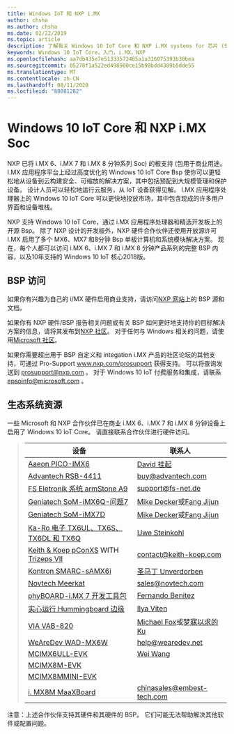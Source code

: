 ```yaml
---
title: Windows IoT 和 NXP i.MX
author: chsha
ms.author: chsha
ms.date: 02/22/2019
ms.topic: article
description: 了解有关 Windows 10 IoT Core 和 NXP i.MX systems for 芯片 (Soc) 的信息。 适用于 i.MX 6、i.MX 7 和 i.MX 8 分钟 (Bsp) 的板支持包。
keywords: Windows 10 IoT Core，入门，i.MX，NXP
ms.openlocfilehash: aa7db435e7e51333572485a1a316075393b30bea
ms.sourcegitcommit: 05278f1a522ed498900ce15b98bdd4389b5dde55
ms.translationtype: MT
ms.contentlocale: zh-CN
ms.lasthandoff: 08/11/2020
ms.locfileid: "88081282"
---
```

# <a name="window-10-iot-core-and-nxp-imx-socs"></a>Windows 10 IoT Core 和 NXP i.MX Soc


NXP 已将 i.MX 6、i.MX 7 和 i.MX 8 分钟系列 Soc) 的板支持 (包用于商业用途。 I.MX 应用程序平台上经过高度优化的 Windows 10 IoT Core Bsp 使你可以更轻松地从设备到云构建安全、可缩放的解决方案，其中包括预配到大规模管理和保护设备。 设计人员可以轻松地运行云服务，从 IoT 设备获得见解。 I.MX 应用程序处理器上的 Windows 10 IoT Core 可以更快地投放市场，其中包含现成的许多用户界面和设备堆栈。

NXP 支持 Windows 10 IoT Core，通过 i.MX 应用程序处理器和精选开发板上的开源 Bsp。  除了 NXP 设计的开发板外，NXP 硬件合作伙伴还使用开放源许可 I.MX 启用了多个 MX6、MX7 和8分钟 Bsp 单板计算机和系统模块解决方案。 现在，每个人都可以访问 i.MX 6、i.MX 7 和 i.MX 8 分钟产品系列的完整 BSP 内容，以及10年支持的 Windows 10 IoT 核心2018版。

## <a name="bsp-access"></a>BSP 访问

如果你有兴趣为自己的 i/MX 硬件启用商业支持，请访问[NXP 网站](https://www.nxp.com/design/software/embedded-software/windows-10-iotIf-core-for-i.mx-applications-processors:IMXWIN10IOT)上的 BSP 源和文档。 

如果你有 NXP 硬件/BSP 报告相关问题或有关 BSP 如何更好地支持你的目标解决方案的信息，请将其发布到[NXP 社区](https://community.nxp.com/community/imx/content?filterID=contentstatus%5Bpublished%5D%7Ecategory%5Bwindows%5D)。 对于任何与 Windows 相关的问题，请使用[Microsoft 社区](https://social.msdn.microsoft.com/forums/en-US/home?forum=WindowsIoT)。

如果你需要超出用于 BSP 自定义和 integation i.MX 产品的社区论坛的其他支持，可通过 Pro-Support www.nxp.com/prosupport 获得支持。 可以将查询发送到 [prosupport@nxp.com](mailto:prosupport@nxp.com) 。 对于 Windows 10 IoT 付费服务和集成，请联系 [epsoinfo@microsoft.com](mailto:epsoinfo@microsoft.com) 。


## <a name="ecosystem-resources"></a>生态系统资源

一些 Microsoft 和 NXP 合作伙伴已在商业 i.MX 6、i.MX 7 和 i.MX 8 分钟设备上启用了 Windows 10 IoT Core。 请直接联系合作伙伴进行硬件访问。 


> | 设备 | 联系人 |
> |-------|------|
> | [Aaeon PICO-IMX6](https://www.aaeon.com/en/p/pico-itx-boards-pico-imx6/) | [David 挂起](mailto:davidhung@aaeon.com.tw) |
> | [Advantech RSB-4411](http://www.advantech.com/products/single_board_computer/rsb-4411/mod_d3901250-b0a0-4a5f-9762-b26fa0c36858) | [buy@advantech.com](mailto:buy@advantech.com) |
> | [FS Eletronik 系统 armStone A9](https://www.fs-net.de/en/products/armstone/armstonea9/) | [support@fs-net.de](mailto:support@fs-net.de) |
> | [Geniatech SoM-iMX6Q-问题7](https://www.geniatech.com/product/som-imx6q-q7/) | [Mike Decker](mailto:mike.decker@geniatech.com)或[Fang Jijun](mailto:Fjj@geniatech.com) |
> | [Geniatech SoM-iMX7D](https://www.geniatech.com/product/som-imx7d/) | [Mike Decker](mailto:mike.decker@geniatech.com)或[Fang Jijun](mailto:Fjj@geniatech.com) |
> | [Ka-Ro 电子 TX6UL、TX6S、TX6DL 和 TX6Q](https://www.karo-electronics.de/tx-standard.html?&L=1) | [Uwe Steinkohl](mailto:us@karo-electronics.de) |
> | [Keith & Koep pConXS](https://keith-koep.com/de/produkte/produkte-baseboards/pconxs-baseboard-vollausstattung-technische-daten/) WITH [Trizeps VII](https://keith-koep.com/de/produkte/produkte-trizeps/trizeps-vii-technische-daten-imx6/) | [contact@keith-koep.com](mailto:contact@keith-koep.com) |
> | [Kontron SMARC-sAMX6i](https://www.kontron.com/products/boards-and-standard-form-factors/smarc/smarc-samx6i.html) | [圣马丁 Unverdorben](mailto:martin.unverdorben@kontron.com) |
> | [Novtech Meerkat](http://novtech.com/products/meerkat96.html) | [sales@novtech.com](mailto:sales@novtech.com) |
> | [phyBOARD-i.MX 7 开发工具包](https://phytec.com/product/phyboard-imx7-development-kit/) | [Fernando Benitez](mailto:sales@phytec.com) |
> | [实心运行 Hummingboard 边缘](https://www.solid-run.com/imx6-win-10-iot-core/) | [Ilya Viten](mailto:ilya@solid-run.com) |
> | [VIA VAB-820](https://www.viaembeddedstore.com/shop/boards/vab-820/) | [Michael Fox](mailto:MichaelFox@via.com.tw)或[梦寐以求的 Ku](mailto:dreamku@via.com.tw) |
> | [WeAreDev WAD-MX6W](http://www.wearedev.net/?mod=wadmx6w) | [help@wearedev.net](mailto:help@wearedev.net) |
> | [MCIMX6ULL-EVK](https://www.nxp.com/products/processors-and-microcontrollers/arm-based-processors-and-mcus/i.mx-applications-processors/i.mx-6-processors/evaluation-kit-for-the-i.mx-6ull-and-6ulz-applications-processor:MCIMX6ULL-EVK) | [Wei Wang](mailto:Wei.A.Wang@nxp.com) |
> | [MCIMX8M-EVK](https://www.nxp.com/support/developer-resources/software-development-tools/i.mx-developer-resources/evaluation-kit-for-the-i.mx-8m-applications-processor:MCIMX8M-EVK) |  |
> | [MCIMX8MMINI-EVK](http://www.nxp.com/imx8mminievk) | []() |
> | [i. MX8M MaaXBoard](http://www.embest-tech.com/prod_view.aspx?TypeId=117&Id=388&Fid=t3:117:3) | [chinasales@embest-tech.com](mailto:chinasales@embest-tech.com) |

注意：上述合作伙伴支持其硬件和其硬件的 BSP。 它们可能无法帮助解决其他软件或配置问题。

